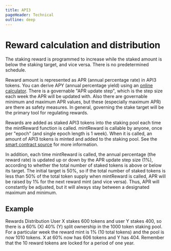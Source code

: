 ```yaml
---
title: API3
pageHeader: Technical
outline: deep
---
```


<PageHeader/>

# Reward calculation and distribution

The staking reward is programmed to increase while the staked amount is below
the staking target, and vice versa. There is no predetermined schedule.

Reward amount is represented as APR (annual percentage rate) in API3 tokens. You
can derive APY (annual percentage yield) using an
[online calculator](https://www.omnicalculator.com/finance/apy). There is a
governable "APR update step", which is the step size each week the APR will be
updated with. Also there are governable minimum and maximum APR values, but
these (especially maximum APR) are there as safety measures. In general,
governing the stake target will be the primary tool for regulating rewards.

Rewards are added as staked API3 tokens into the staking pool each time the
mintReward function is called. mintReward is callable by anyone, once per
"epoch" (and single epoch length is 1 week). When it is called, an amount of
API3 tokens is minted and added to the staking pool. See the
[smart contract source](https://github.com/api3dao/api3-dao/blob/main/packages/pool/contracts/RewardUtils.sol#L24)
for more information.

In addition, each time mintReward is called, the annual percentage (the reward
rate) is updated up or down by the APR update step size (1%), according to
whether the total number of staked tokens is above or below its target. The
initial target is 50%, so if the total number of staked tokens is less than 50%
of the total token supply when mintReward is called, APR will be raised by 1%
for the next reward mint (and vice versa). Thus, APR will constantly be
adjusted, but it will always stay between a designated maximum and minimum.

## Example

Rewards Distribution User X stakes 600 tokens and user Y stakes 400, so there is
a 60% (X) 40% (Y) split ownership in the 1000 token staking pool. For a
particular week the reward mint is 1% (10 total tokens) and the pool is now 1010
tokens. X at 60% now has 606 tokens and Y has 404. Remember that the 10 reward
tokens are locked for a period of one year.
